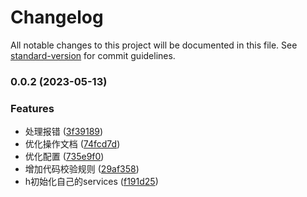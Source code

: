 # Changelog

All notable changes to this project will be documented in this file. See [standard-version](https://github.com/conventional-changelog/standard-version) for commit guidelines.

### 0.0.2 (2023-05-13)


### Features

* 处理报错 ([3f39189](https://github.com/leigong421/lg-services/commit/3f39189de1de6f0e152026abf4c2bddaace03f26))
* 优化操作文档 ([74fcd7d](https://github.com/leigong421/lg-services/commit/74fcd7dbd4dacea41e7d2ea0d1290ecdb9433b83))
* 优化配置 ([735e9f0](https://github.com/leigong421/lg-services/commit/735e9f0d6515ce063ce172b763a942d6f49e6b2f))
* 增加代码校验规则 ([29af358](https://github.com/leigong421/lg-services/commit/29af358643c36388d0ff0882bb74823d0ceddf7c))
* h初始化自己的services ([f191d25](https://github.com/leigong421/lg-services/commit/f191d256f02ed597ffe347d8f1f909e6b10b140c))
